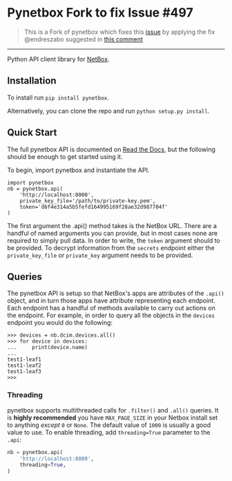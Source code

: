 # Pynetbox Fork to fix Issue  #497

> This is a Fork of pynetbox which fixes this [issue](https://github.com/netbox-community/pynetbox/issues/497)
> by applying the fix @endreszabo suggested in [this comment](https://github.com/netbox-community/pynetbox/issues/497#issuecomment-1248987555)

---
Python API client library for [NetBox](https://github.com/netbox-community/netbox).


## Installation

To install run `pip install pynetbox`.

Alternatively, you can clone the repo and run `python setup.py install`.


## Quick Start

The full pynetbox API is documented on [Read the Docs](http://pynetbox.readthedocs.io/en/latest/), but the following should be enough to get started using it.

To begin, import pynetbox and instantiate the API.

```
import pynetbox
nb = pynetbox.api(
    'http://localhost:8000',
    private_key_file='/path/to/private-key.pem',
    token='d6f4e314a5b5fefd164995169f28ae32d987704f'
)
```

The first argument the .api() method takes is the NetBox URL. There are a handful of named arguments you can provide, but in most cases none are required to simply pull data. In order to write, the `token` argument should to be provided. To decrypt information from the `secrets` endpoint either the `private_key_file` or `private_key` argument needs to be provided.


## Queries

The pynetbox API is setup so that NetBox's apps are attributes of the `.api()` object, and in turn those apps have attribute representing each endpoint. Each endpoint has a handful of methods available to carry out actions on the endpoint. For example, in order to query all the objects in the `devices` endpoint you would do the following:

```
>>> devices = nb.dcim.devices.all()
>>> for device in devices:
...     print(device.name)
...
test1-leaf1
test1-leaf2
test1-leaf3
>>>
```

### Threading

pynetbox supports multithreaded calls for `.filter()` and `.all()` queries. It is **highly recommended** you have `MAX_PAGE_SIZE` in your Netbox install set to anything *except* `0` or `None`. The default value of `1000` is usually a good value to use. To enable threading, add `threading=True` parameter to the `.api`:

```python
nb = pynetbox.api(
    'http://localhost:8000',
    threading=True,
)
```
